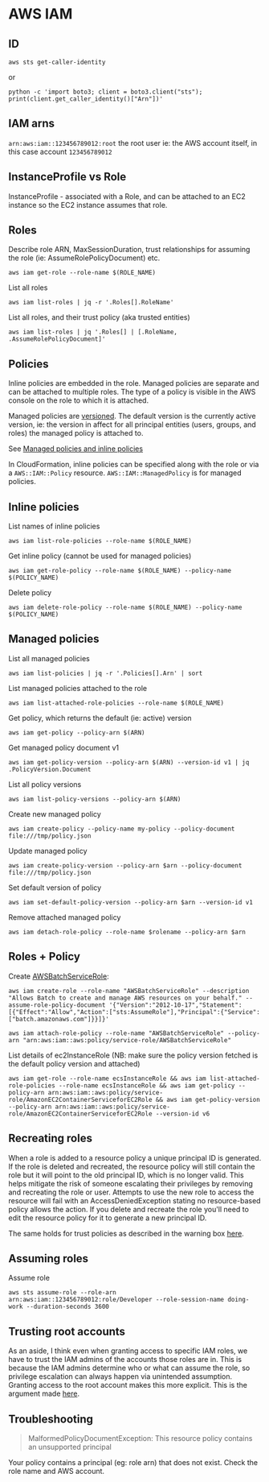 # AWS IAM

## ID

```
aws sts get-caller-identity
```

or

```
python -c 'import boto3; client = boto3.client("sts"); print(client.get_caller_identity()["Arn"])'
```

## IAM arns

`arn:aws:iam::123456789012:root` the root user ie: the AWS account itself, in this case account `123456789012`

## InstanceProfile vs Role

InstanceProfile - associated with a Role, and can be attached to an EC2 instance so the EC2 instance assumes that role.

## Roles

Describe role ARN, MaxSessionDuration, trust relationships for assuming the role (ie: AssumeRolePolicyDocument) etc.

```
aws iam get-role --role-name $(ROLE_NAME)
```

List all roles

```
aws iam list-roles | jq -r '.Roles[].RoleName'
```

List all roles, and their trust policy (aka trusted entities)

```
aws iam list-roles | jq '.Roles[] | [.RoleName, .AssumeRolePolicyDocument]'
```

## Policies

Inline policies are embedded in the role. Managed policies are separate and can be attached to multiple roles.
The type of a policy is visible in the AWS console on the role to which it is attached.

Managed policies are [versioned](https://docs.aws.amazon.com/IAM/latest/UserGuide/access_policies_managed-versioning.html). The default version is the currently active version, ie: the version in affect for all principal entities (users, groups, and roles) the managed policy is attached to.

See [Managed policies and inline policies](https://docs.aws.amazon.com/IAM/latest/UserGuide/access_policies_managed-vs-inline.html)

In CloudFormation, inline policies can be specified along with the role or via a `AWS::IAM::Policy` resource. `AWS::IAM::ManagedPolicy` is for managed policies.

## Inline policies

List names of inline policies

```
aws iam list-role-policies --role-name $(ROLE_NAME)
```

Get inline policy (cannot be used for managed policies)

```
aws iam get-role-policy --role-name $(ROLE_NAME) --policy-name $(POLICY_NAME)
```

Delete policy

```
aws iam delete-role-policy --role-name $(ROLE_NAME) --policy-name $(POLICY_NAME)
```

## Managed policies

List all managed policies

```
aws iam list-policies | jq -r '.Policies[].Arn' | sort
```

List managed policies attached to the role

```
aws iam list-attached-role-policies --role-name $(ROLE_NAME)
```

Get policy, which returns the default (ie: active) version

```
aws iam get-policy --policy-arn $(ARN)
```

Get managed policy document v1

```
aws iam get-policy-version --policy-arn $(ARN) --version-id v1 | jq .PolicyVersion.Document
```

List all policy versions

```
aws iam list-policy-versions --policy-arn $(ARN)
```

Create new managed policy

```
aws iam create-policy --policy-name my-policy --policy-document file:///tmp/policy.json
```

Update managed policy

```
aws iam create-policy-version --policy-arn $arn --policy-document file:///tmp/policy.json
```

Set default version of policy

```
aws iam set-default-policy-version --policy-arn $arn --version-id v1
```

Remove attached managed policy

```
aws iam detach-role-policy --role-name $rolename --policy-arn $arn
```

## Roles + Policy

Create [AWSBatchServiceRole](https://docs.aws.amazon.com/batch/latest/userguide/service_IAM_role.html):

```
aws iam create-role --role-name "AWSBatchServiceRole" --description "Allows Batch to create and manage AWS resources on your behalf." --assume-role-policy-document '{"Version":"2012-10-17","Statement":[{"Effect":"Allow","Action":["sts:AssumeRole"],"Principal":{"Service":["batch.amazonaws.com"]}}]}'

aws iam attach-role-policy --role-name "AWSBatchServiceRole" --policy-arn "arn:aws:iam::aws:policy/service-role/AWSBatchServiceRole"
```

List details of ec2InstanceRole (NB: make sure the policy version fetched is the default policy version and attached)

```
aws iam get-role --role-name ecsInstanceRole && aws iam list-attached-role-policies --role-name ecsInstanceRole && aws iam get-policy --policy-arn arn:aws:iam::aws:policy/service-role/AmazonEC2ContainerServiceforEC2Role && aws iam get-policy-version --policy-arn arn:aws:iam::aws:policy/service-role/AmazonEC2ContainerServiceforEC2Role --version-id v6
```

## Recreating roles

When a role is added to a resource policy a unique principal ID is generated. If the role is deleted and recreated, the resource policy will still contain the role but it will point to the old principal ID, which is no longer valid. This helps mitigate the risk of someone escalating their privileges by removing and recreating the role or user. Attempts to use the new role to access the resource will fail with an AccessDeniedException stating no resource-based policy allows the action. If you delete and recreate the role you'll need to edit the resource policy for it to generate a new principal ID.

The same holds for trust policies as described in the warning box [here](https://docs.aws.amazon.com/IAM/latest/UserGuide/id_roles_create_policy-examples.html#example-delegate-xaccount-rolesapi).

## Assuming roles

Assume role

```
aws sts assume-role --role-arn arn:aws:iam::123456789012:role/Developer --role-session-name doing-work --duration-seconds 3600
```

## Trusting root accounts

As an aside, I think even when granting access to specific IAM roles, we have to trust the IAM admins of the accounts those roles are in. This is because the IAM admins determine who or what can assume the role, so privilege escalation can always happen via unintended assumption. Granting access to the root account makes this more explicit. This is the argument made [here](https://ben11kehoe.medium.com/cross-account-role-trust-policies-should-trust-aws-accounts-not-roles-32737dfeaa03).

## Troubleshooting

> MalformedPolicyDocumentException: This resource policy contains an unsupported principal

Your policy contains a principal (eg: role arn) that does not exist. Check the role name and AWS account.
